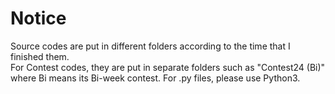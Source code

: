 # Notice

Source codes are put in different folders according to the time that I finished them.  
For Contest codes, they are put in separate folders such as "Contest24 (Bi)" where Bi means its Bi-week contest.
For .py files, please use Python3.